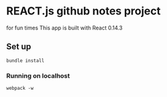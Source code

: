 # REACT.js github notes project
for fun times
This app is built with React 0.14.3

## Set up


```
bundle install
```


### Running on localhost

```
webpack -w
```
